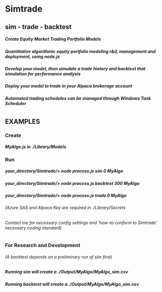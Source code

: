 # Simtrade
## sim - trade - backtest
##### Create Equity Market Trading Portfolio Models
##### Quantitative algorithmic equity portfolio modeling r&d, management and deployment, using node.js
##### Develop your model, then simulate a trade history and backtest that simulation for performance analysis 
##### Deploy your model to trade in your Alpaca brokerage account
##### Automated trading schedules can be managed through Windows Task Scheduler
# 
## EXAMPLES
### Create
##### MyAlgo.js in ./Library/Models
### Run
##### your_directory/Simtrade/> node process.js sim 0 MyAlgo
##### your_directory/Simtrade/> node process.js backtest 300 MyAlgo
##### your_directory/Simtrade/> node process.js trade 0 MyAlgo
###### (Azure SAS and Alpaca Key are required in ./Library/Secrets
###### Contact me for necessary config settings and 'how-to conform to Simtrade' necessary coding standard)
#
### For Research and Development
###### (A backtest depends on a preliminary run of sim first)
##### Running sim will create a ./Output/MyAlgo/MyAlgo_sim.csv
##### Running backtest will create a ./Output/MyAlgo/MyAlgo_sim.csv

